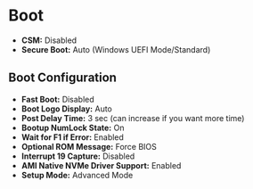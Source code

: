 # Boot

- **CSM:** Disabled
- **Secure Boot:** Auto (Windows UEFI Mode/Standard)

## Boot Configuration
- **Fast Boot:** Disabled
- **Boot Logo Display:** Auto
- **Post Delay Time:** 3 sec (can increase if you want more time)
- **Bootup NumLock State:** On
- **Wait for F1 if Error:** Enabled
- **Optional ROM Message:** Force BIOS
- **Interrupt 19 Capture:** Disabled
- **AMI Native NVMe Driver Support:** Enabled
- **Setup Mode:** Advanced Mode
